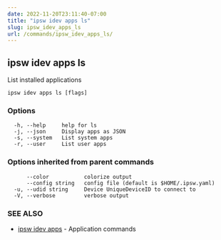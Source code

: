 ```yaml
---
date: 2022-11-20T23:11:40-07:00
title: "ipsw idev apps ls"
slug: ipsw_idev_apps_ls
url: /commands/ipsw_idev_apps_ls/
---
```

## ipsw idev apps ls

List installed applications

```
ipsw idev apps ls [flags]
```

### Options

```
  -h, --help     help for ls
  -j, --json     Display apps as JSON
  -s, --system   List system apps
  -r, --user     List user apps
```

### Options inherited from parent commands

```
      --color           colorize output
      --config string   config file (default is $HOME/.ipsw.yaml)
  -u, --udid string     Device UniqueDeviceID to connect to
  -V, --verbose         verbose output
```

### SEE ALSO

* [ipsw idev apps](/cmd/ipsw_idev_apps/)	 - Application commands

